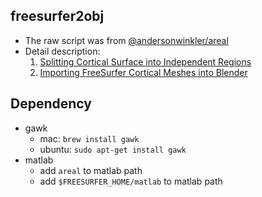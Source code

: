 ## freesurfer2obj
- The raw script was from [@andersonwinkler/areal](https://github.com/andersonwinkler/areal/)
- Detail description:
  1. [Splitting Cortical Surface into Independent Regions](https://brainder.org/2014/01/08/splitting-cortical-surface-into-independent-regions/)
  2. [Importing FreeSurfer Cortical Meshes into Blender](https://brainder.org/2012/05/08/importing-freesurfer-cortical-meshes-into-blender/)

## Dependency
- gawk
  - mac: ```brew install gawk```
  - ubuntu: ```sudo apt-get install gawk```
- matlab
  - add ```areal```  to matlab path
  - add ```$FREESURFER_HOME/matlab```  to matlab path





